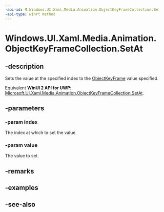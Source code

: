 ```yaml
---
-api-id: M:Windows.UI.Xaml.Media.Animation.ObjectKeyFrameCollection.SetAt(System.UInt32,Windows.UI.Xaml.Media.Animation.ObjectKeyFrame)
-api-type: winrt method
---
```


<!-- Method syntax
public void SetAt(System.UInt32 index, Windows.UI.Xaml.Media.Animation.ObjectKeyFrame value)
-->

# Windows.UI.Xaml.Media.Animation.ObjectKeyFrameCollection.SetAt

## -description
Sets the value at the specified index to the [ObjectKeyFrame](objectkeyframe.md) value specified.

Equivalent **WinUI 2 API for UWP**: [Microsoft.UI.Xaml.Media.Animation.ObjectKeyFrameCollection.SetAt](/windows/winui/api/microsoft.ui.xaml.media.animation.objectkeyframecollection.setat).

## -parameters
### -param index
The index at which to set the value.

### -param value
The value to set.

## -remarks

## -examples

## -see-also

